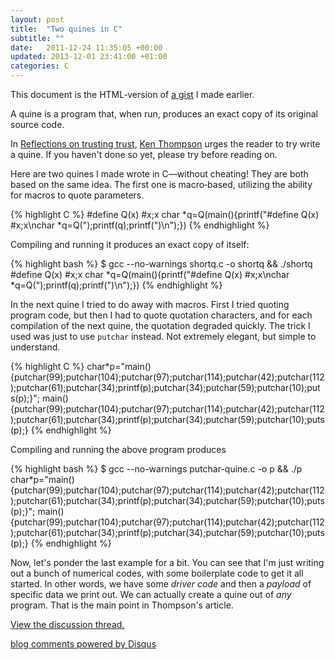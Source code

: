 ```yaml
---
layout: post
title:  "Two quines in C"
subtitle: ""
date:   2011-12-24 11:35:05 +00:00
updated: 2013-12-01 23:41:00 +01:00
categories: C
---
```


This document is the HTML&dash;version of [a gist][gist] I made earlier.

A quine is a program that, when run, produces an exact copy of its original
source code.

In [Reflections on trusting trust][trust], [Ken Thompson][ken] urges the
reader to try write a quine.  If you haven't done so yet, please try before
reading on.

Here are two quines I made wrote in C&mdash;without cheating! They are both
based on the same idea. The first one is macro&dash;based, utilizing the
ability for macros to quote parameters.

{% highlight C %}
#define Q(x) #x;x
char *q=Q(main(){printf("#define Q(x) #x;x\nchar *q=Q(");printf(q);printf(")\n");})
{% endhighlight %}

Compiling and running it produces an exact copy of itself:

{% highlight bash %}
$ gcc --no-warnings shortq.c -o shortq && ./shortq
#define Q(x) #x;x
char *q=Q(main(){printf("#define Q(x) #x;x\nchar *q=Q(");printf(q);printf(")\n");})
{% endhighlight %}

In the next quine I tried to do away with macros.  First I tried quoting
program code, but then I had to quote quotation characters, and for each
compilation of the next quine, the quotation degraded quickly.  The trick I
used was just to use `putchar` instead.  Not extremely elegant, but simple
to understand.

{% highlight C %}
char*p="main(){putchar(99);putchar(104);putchar(97);putchar(114);putchar(42);putchar(112);putchar(61);putchar(34);printf(p);putchar(34);putchar(59);putchar(10);put
s(p);}";
main(){putchar(99);putchar(104);putchar(97);putchar(114);putchar(42);putchar(112);putchar(61);putchar(34);printf(p);putchar(34);putchar(59);putchar(10);puts(p);}
{% endhighlight %}

Compiling and running the above program produces

{% highlight bash %}
$ gcc --no-warnings putchar-quine.c -o p && ./p
char*p="main(){putchar(99);putchar(104);putchar(97);putchar(114);putchar(42);putchar(112);putchar(61);putchar(34);printf(p);putchar(34);putchar(59);putchar(10);puts(p);}";
main(){putchar(99);putchar(104);putchar(97);putchar(114);putchar(42);putchar(112);putchar(61);putchar(34);printf(p);putchar(34);putchar(59);putchar(10);puts(p);}
{% endhighlight %}

Now, let's ponder the last example for a bit. You can see that I'm just
writing out a bunch of numerical codes, with some boilerplate code to get it
all started. In other words, we have some <i>driver code</i> and then a
<i>payload</i> of specific data we print out. We can actually create a quine
out of <i>any</i> program. That is the main point in Thompson's article.

<div id="disqus_thread"></div><script type="text/javascript"
src="http://disqus.com/forums/christianstigenlarsen/embed.js"></script><noscript><p><a
href="http://christianstigenlarsen.disqus.com/?url=ref">View the discussion
thread.</a></p></noscript><a href="http://disqus.com"
class="dsq-brlink">blog comments powered by <span
class="logo-disqus">Disqus</span></a>

[gist]: https://gist.github.com/1517172
[trust]: http://cm.bell-labs.com/who/ken/trust.html
[ken]: https://en.wikipedia.org/wiki/Ken_Thompson

